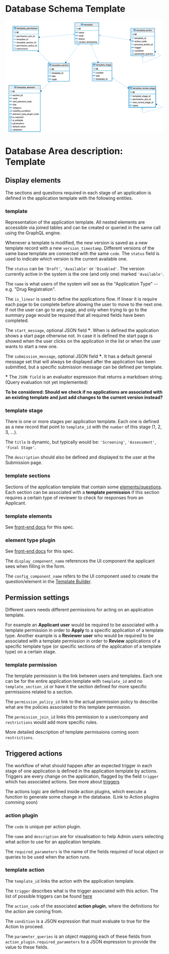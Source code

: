 # Database Schema Template

![Database Schema](images/database-schema-template.png)

# Database Area description: Template

## Display elements

The sections and questions required in each stage of an application is defined in the application template with the following entities.

### template

Representation of the application template. All nested elements are accessible via joined tables and can be created or queried in the same call using the GraphQL engine.

Whenever a template is modified, the new version is saved as a new template record with a new `version_timestamp`. Different versions of the same base template are connected with the same `code`. The `status` field is used to indicate which version is the current available one.

The `status` can be `'Draft'`, `'Available'` or `'Disabled'`. The version currently active in the system is the one (and only one) marked `'Available'`.

The `name` is what users of the system will see as the "Application Type" -- e.g. "Drug Registration".

The `is_linear` is used to define the applications flow. If linear it is require each page to be complete before allowing the user to move to the next one. If not the user can go to any page, and only when trying to go to the summary page would be required that all required fields have been completed.

The `start_message`, optional JSON field **\***. When is defined the application shows a start page otherwise not. In case it is defined the start page is showed when the user clicks on the application in the list or when the user wants to start a new one.

The `submission_message`, optional JSON field **\***. It has a default general message set that will always be displayed after the application has been submitted, but a specific submission message can be defined per template.

**\*** The `JSON field` is an evaluator expression that returns a markdown string. (Query evaluation not yet implemented)

**To be considered: Should we check if no applications are associated with an existing template and just add changes to the current version instead?**

### template stage

There is one or more stages per application template. Each one is defined as a new record that point to `template_id` with the `number` of this stage (1, 2, 3, ...).

The `title` is dynamic, but typically would be: `'Screening'`, `'Assessment'`, `'Final Stage'`.

The `description` should also be defined and displayed to the user at the Submission page.

### template sections

Sections of the application template that contain some [elements/questions](Elements-Questions.md). Each section can be associated with a **template permission** if this section requires a certain type of reviewer to check for responses from an Applicant.

### template elements

See [front-end docs](https://github.com/openmsupply/application-manager-web-app/wiki/Element-Type-Specs) for this spec.

### element type plugin

See [front-end docs](https://github.com/openmsupply/application-manager-web-app/wiki/Element-Type-Specs) for this spec.

The `display_component_name` references the UI component the applicant sees when filling in the form.

The `config_component_name` refers to the UI component used to create the question/element in the [Template Builder](Template-Builder.md).

## Permission settings

Different users needs different permissions for acting on an application template.

For example an **Applicant user** would be required to be associated with a template permission in order to **Apply** to a specific application of a template type. Another example is a **Reviewer user** who would be required to be associated with a template permission in order to **Review** applications of a specific template type (or specific sections of the application of a template type) on a certain stage.

### template permission

The template permission is the link between users and templates. Each one can be for the entire application template with `template_id` and no `template_section_id` or have it the section defined for more specific permissions related to a section.

The `permission_policy_id` link to the actual permission policy to describe what are the policies associated to this template permission.

The `permission_join_id` links this permission to a user/company and `restrictions` would add more specific rules.

More detailed description of template permissions coming soon: `restrictions`.

## Triggered actions

The workflow of what should happen after an expected trigger in each stage of one application is defined in the application template by actions. Triggers are every change on the application, flagged by the field `trigger` which has associated actions. See more about [triggers](Triggers-and-Actions.md)

The actions logic are defined inside action plugins, which execute a function to generate some change in the database. (Link to Action plugins comming soon)

### action plugin

The `code` is unique per action plugin.

The `name` and `description` are for visualisation to help Admin users selecting what action to use for an application template.

The `required_parameters` is the name of the fields required of local object or queries to be used when the action runs.

### template action

The `template_id` links the action with the application template.

The `trigger` describes what is the trigger associated with this action. The list of possible triggers can be found [here](Triggers-and-Actions.md)

The `action_code` of the associated **action plugin**, where the definitions for the action are coming from.

The `condition` is a JSON expression that must evaluate to true for the Action to proceed.

The `parameter_queries` is an object mapping each of these fields from `action_plugin.required_parameters` to a JSON expression to provide the value to these fields.
